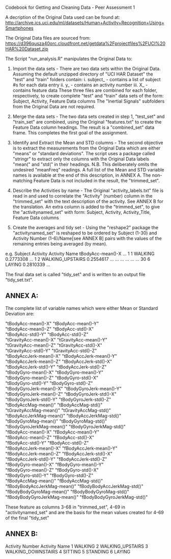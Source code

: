 
Codebook for Getting and Cleaning Data - Peer Assessment 1

A decription of the Original Data used can be found at:
http://archive.ics.uci.edu/ml/datasets/Human+Activity+Recognition+Using+Smartphones

The Original Data files are sourced from:
https://d396qusza40orc.cloudfront.net/getdata%2Fprojectfiles%2FUCI%20HAR%20Dataset.zip 


The Script "run_analysis.R" manipulates the Original Data to:

1. Import the data sets - 
	There are two data sets within the Original Data. Assuming the default unzipped directory of "UCI HAR Dataset" the "test" and "train" folders contain:
	i. 	subject_<folder name> - contains a list of subject #s for each data entry
	ii.	y_<folder name> - contains an activity number
	iii.	X_<folder name> - contains feature data
These three files are combined for each folder, respectively, to create complete "test" and "train" data sets of the form:
	Subject, Activity, Feature Data columns
The "Inertial Signals" subfolders from the Original Data are not required.

2. Merge the data sets - 
	The two data sets created in step 1, "test_set" and "train_set" are combined, using the Original "features.txt" to create the Feature Data column headings. The result is a "combined_set" data frame. This completes the first goal of the assignment.

3. Identify and Extract the Mean and STD columns -
	The second objective is to extract the measurements from the Original Data which are either "means" or "standard deviations". The script uses a package called "stringr" to extract only the columns with the Original Data labels "mean(" and "std(" in their headings. N.B. This deliberately omits the undesired "meanFreq" readings. A full list of the Mean and STD variable names is available at the end of this description, in ANNEX A. The non-matching Feature Data is not included in the result, the "trimmed_set".

4. Describe the Activities by name - 
	The Original "activity_labels.txt" file is read in and used to correlate the "Activity" (number) column in the "trimmed_set" with the text description of the activity. See ANNEX B for the translation. An extra column is added to the "trimmed_set", to give the "activitynamed_set" with form:
	Subject, Activity, Activity_Title, Feature Data columns

5. Create the averages and tidy set -
	Using the "reshape2" package the "activitynamed_set" is reshaped to be ordered by Subject (1-30) and Activity Number (1-6)/Name[see ANNEX B] pairs with the values of the remaining entries being averaged (by mean). 

e.g.
Subject	Activity	Activity Name 	   tBodyAcc-mean()-X 	...
1		1		WALKING		   0.2773308		...
1		2		WALKING_UPSTAIRS	   0.2554617		...
...		...		...			   ...			...
30        	6   	     	LAYING             0.2810339		...

The final data set is called "tidy_set" and is written to an output file "tidy_set.txt".


ANNEX A:
-------
 
The complete list of variable names which were either Mean or Standard Deviation are:
           
 "tBodyAcc-mean()-X"           "tBodyAcc-mean()-Y"          
 "tBodyAcc-mean()-Z"           "tBodyAcc-std()-X"           
 "tBodyAcc-std()-Y"            "tBodyAcc-std()-Z"           
 "tGravityAcc-mean()-X"        "tGravityAcc-mean()-Y"       
 "tGravityAcc-mean()-Z"        "tGravityAcc-std()-X"        
 "tGravityAcc-std()-Y"         "tGravityAcc-std()-Z"        
 "tBodyAccJerk-mean()-X"       "tBodyAccJerk-mean()-Y"      
 "tBodyAccJerk-mean()-Z"       "tBodyAccJerk-std()-X"       
 "tBodyAccJerk-std()-Y"        "tBodyAccJerk-std()-Z"       
 "tBodyGyro-mean()-X"          "tBodyGyro-mean()-Y"         
 "tBodyGyro-mean()-Z"          "tBodyGyro-std()-X"          
 "tBodyGyro-std()-Y"           "tBodyGyro-std()-Z"          
 "tBodyGyroJerk-mean()-X"      "tBodyGyroJerk-mean()-Y"     
 "tBodyGyroJerk-mean()-Z"      "tBodyGyroJerk-std()-X"      
 "tBodyGyroJerk-std()-Y"       "tBodyGyroJerk-std()-Z"      
 "tBodyAccMag-mean()"          "tBodyAccMag-std()"          
 "tGravityAccMag-mean()"       "tGravityAccMag-std()"       
 "tBodyAccJerkMag-mean()"      "tBodyAccJerkMag-std()"      
 "tBodyGyroMag-mean()"         "tBodyGyroMag-std()"         
 "tBodyGyroJerkMag-mean()"     "tBodyGyroJerkMag-std()"     
 "fBodyAcc-mean()-X"           "fBodyAcc-mean()-Y"          
 "fBodyAcc-mean()-Z"           "fBodyAcc-std()-X"           
 "fBodyAcc-std()-Y"            "fBodyAcc-std()-Z"           
 "fBodyAccJerk-mean()-X"       "fBodyAccJerk-mean()-Y"      
 "fBodyAccJerk-mean()-Z"       "fBodyAccJerk-std()-X"       
 "fBodyAccJerk-std()-Y"        "fBodyAccJerk-std()-Z"       
 "fBodyGyro-mean()-X"          "fBodyGyro-mean()-Y"         
 "fBodyGyro-mean()-Z"          "fBodyGyro-std()-X"          
 "fBodyGyro-std()-Y"           "fBodyGyro-std()-Z"          
 "fBodyAccMag-mean()"          "fBodyAccMag-std()"          
 "fBodyBodyAccJerkMag-mean()"  "fBodyBodyAccJerkMag-std()"  
 "fBodyBodyGyroMag-mean()"     "fBodyBodyGyroMag-std()"     
 "fBodyBodyGyroJerkMag-mean()" "fBodyBodyGyroJerkMag-std()" 

These feature as columns 3-68 in "trimmed_set", 4-69 in "activitynamed_set" and are the basis for the mean values created for 4-69 of the final "tidy_set"

ANNEX B:
-------
Activity Number		Activity Name
1			WALKING
	2			WALKING_UPSTAIRS
	3			WALKING_DOWNSTAIRS
	4			SITTING
	5			STANDING
	6			LAYING
